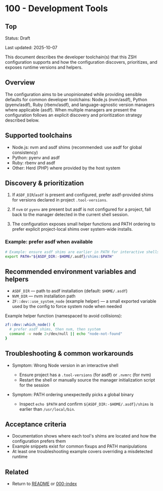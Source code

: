 # 100 - Development Tools

## Top

Status: Draft

Last updated: 2025-10-07

This document describes the developer toolchain(s) that this ZSH configuration supports and how the configuration discovers, prioritizes, and exposes runtime versions and helpers.

## Overview

The configuration aims to be unopinionated while providing sensible defaults for common developer toolchains: Node.js (nvm/asdf), Python (pyenv/asdf), Ruby (rbenv/asdf), and language-agnostic version managers where applicable (asdf). When multiple managers are present the configuration follows an explicit discovery and prioritization strategy described below.

## Supported toolchains

- Node.js: nvm and asdf shims (recommended: use asdf for global consistency)
- Python: pyenv and asdf
- Ruby: rbenv and asdf
- Other: Herd (PHP) where provided by the host system

## Discovery & prioritization

1. If `ASDF_DIR`/`asdf` is present and configured, prefer asdf-provided shims for versions declared in project `.tool-versions`.

2. If `nvm` or `pyenv` are present but asdf is not configured for a project, fall back to the manager detected in the current shell session.

3. The configuration exposes small helper functions and PATH ordering to prefer explicit project-local shims over system-wide installs.

### Example: prefer asdf when available

```bash
# Example: ensure asdf shims are earlier in PATH for interactive shells
export PATH="${ASDF_DIR:-$HOME/.asdf}/shims:$PATH"
```

## Recommended environment variables and helpers

- `ASDF_DIR` — path to asdf installation (default: `$HOME/.asdf`)
- `NVM_DIR` — nvm installation path
- `ZF::dev::use_system_node` (example helper) — a small exported variable used by the config to force system node when needed

Example helper function (namespaced to avoid collisions):

```bash
zf::dev::which_node() {
  # prefer asdf shims, then nvm, then system
  command -v node 2>/dev/null || echo "node-not-found"
}
```

## Troubleshooting & common workarounds

- Symptom: Wrong Node version in an interactive shell

  - Ensure project has a `.tool-versions` (for asdf) or `.nvmrc` (for nvm)
  - Restart the shell or manually source the manager initialization script for the session

- Symptom: PATH ordering unexpectedly picks a global binary

  - Inspect `echo $PATH` and confirm `${ASDF_DIR:-$HOME/.asdf}/shims` is earlier than `/usr/local/bin`.

## Acceptance criteria

- Documentation shows where each tool's shims are located and how the configuration prefers them
- Example snippets exist for common fixups and PATH manipulations
- At least one troubleshooting example covers overriding a misdetected runtime

## Related

- Return to [README](README.md) or [000-index](000-index.md)
